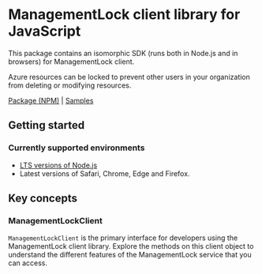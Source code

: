 # ManagementLock client library for JavaScript

This package contains an isomorphic SDK (runs both in Node.js and in browsers) for ManagementLock client.

Azure resources can be locked to prevent other users in your organization from deleting or modifying resources.

[Package (NPM)](https://www.npmjs.com/package/@msinternal/arm-package-locks-2016-09) |
[Samples](https://github.com/Azure-Samples/azure-samples-js-management)

## Getting started

### Currently supported environments

- [LTS versions of Node.js](https://nodejs.org/about/releases/)
- Latest versions of Safari, Chrome, Edge and Firefox.




## Key concepts

### ManagementLockClient

`ManagementLockClient` is the primary interface for developers using the ManagementLock client library. Explore the methods on this client object to understand the different features of the ManagementLock service that you can access.

